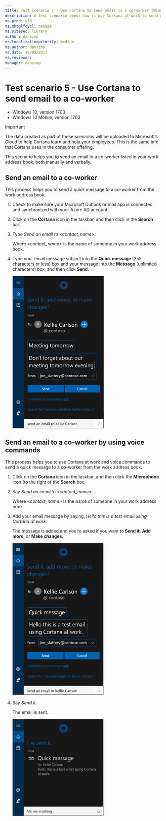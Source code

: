 ```yaml
---
title: Test scenario 5 - Use Cortana to send email to a co-worker (Windows 10)
description: A test scenario about how to use Cortana at work to send email to a co-worker.
ms.prod: w10
ms.mktglfcycl: manage
ms.sitesec: library
author: dansimp
ms.localizationpriority: medium
ms.author: dansimp
ms.date: 10/05/2017
ms.reviewer: 
manager: dansimp
---
```


# Test scenario 5 - Use Cortana to send email to a co-worker

-   Windows 10, version 1703
-   Windows 10 Mobile, version 1703

>[!IMPORTANT]
>The data created as part of these scenarios will be uploaded to Microsoft’s Cloud to help Cortana learn and help your employees. This is the same info that Cortana uses in the consumer offering.

This scenario helps you to send an email to a co-worker listed in your work address book, both manually and verbally.

## Send an email to a co-worker
This process helps you to send a quick message to a co-worker from the work address book.

1. Check to make sure your Microsoft Outlook or mail app is connected and synchronized with your Azure AD account.

2. Click on the **Cortana** icon in the taskbar, and then click in the **Search** bar.

3. Type _Send an email to &lt;contact_name&gt;_.

 	Where _&lt;contact_name&gt;_ is the name of someone in your work address book.

4. Type your email message subject into the **Quick message** (255 characters or less) box and your message into the **Message** (unlimited characters) box, and then click **Send**.

    ![Cortana at work, showing the email text](../images/cortana-send-email-coworker.png)    
 	 
## Send an email to a co-worker by using voice commands
This process helps you to use Cortana at work and voice commands to send a quick message to a co-worker from the work address book.

1. Click on the **Cortana** icon in the taskbar, and then click the **Microphone** icon (to the right of the **Search** box.

2. Say _Send an email to &lt;contact_name&gt;_.

 	Where _&lt;contact_name&gt;_ is the name of someone in your work address book.

3. Add your email message by saying, _Hello this is a test email using Cortana at work._

 	The message is added and you’re asked if you want to **Send it**, **Add more**, or **Make changes**.

    ![Cortana at work, showing the email text created from verbal commands](../images/cortana-send-email-coworker-mic.png)    
 	 
4. Say _Send it_.

 	The email is sent.

    ![Cortana at work, showing the sent email text](../images/cortana-complete-send-email-coworker-mic.png)
